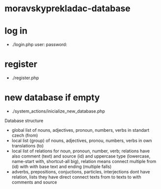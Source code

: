 # moravskyprekladac-database
# log in
- ./login.php
user: 
password: 

# register
- ./register.php

# new database if empty
- ./system_actions/inicialize_new_database.php


Database structure
- global list of nouns, adjectives, pronoun, numbers, verbs in standart czech (from)
- local list (group) of nouns, adjectives, pronou, numbers, verbs in own translations (to)
- local list of relations for noun, pronoun, number, verb; relations have also comment (text) and source (id) and uppercase type (lowercase, name-start with, shortcut-all big), relation means connect multiple from (id) with with base text and ending (multiple falls) 
- adverbs, prepositions, conjuctions, particles, interjections dont have relation, lists they have direct connect texts from to texts to with comments and source

